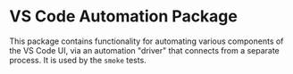 # VS Code Automation Package

This package contains functionality for automating various components of the VS
Code UI, via an automation "driver" that connects from a separate process. It is
used by the `smoke` tests.
